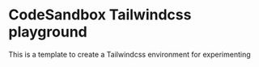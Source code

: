 # CodeSandbox Tailwindcss playground

This is a template to create a Tailwindcss environment for experimenting

